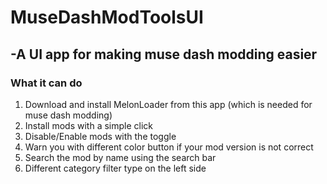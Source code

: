 # MuseDashModToolsUI

## -A UI app for making muse dash modding easier
### What it can do
1. Download and install MelonLoader from this app (which is needed for muse dash modding)
2. Install mods with a simple click
3. Disable/Enable mods with the toggle
4. Warn you with different color button if your mod version is not correct
5. Search the mod by name using the search bar
6. Different category filter type on the left side
